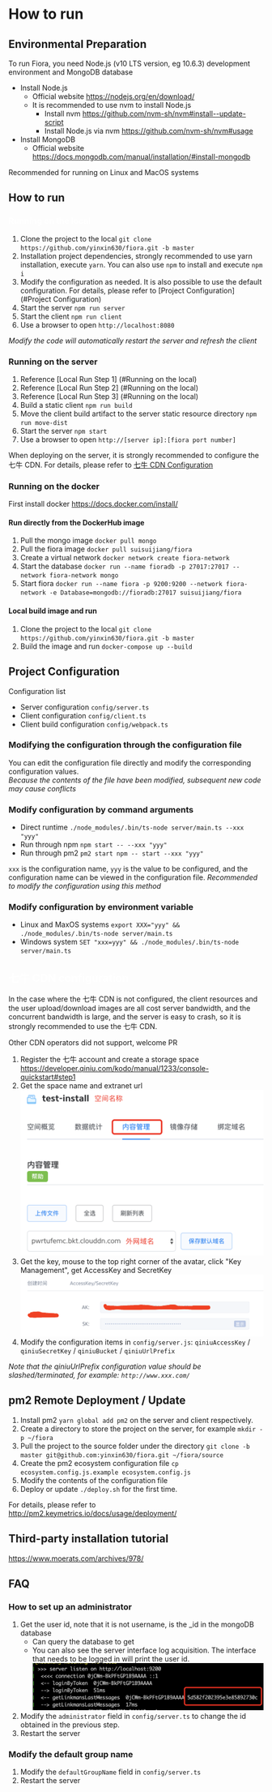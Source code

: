 # How to run


## Environmental Preparation
To run Fiora, you need Node.js (v10 LTS version, eg 10.6.3) development environment and MongoDB database
- Install Node.js
   - Official website <https://nodejs.org/en/download/>
   - It is recommended to use nvm to install Node.js
      - Install nvm <https://github.com/nvm-sh/nvm#install--update-script>
      - Install Node.js via nvm <https://github.com/nvm-sh/nvm#usage>
- Install MongoDB
   - Official website <https://docs.mongodb.com/manual/installation/#install-mongodb>

Recommended for running on Linux and MacOS systems

## How to run

<a name="running-on-the-local" href="#running-on-the-local" style="color: white; text-decoration: none;">
   <h3>Running on the local</h3>
</a>

1. Clone the project to the local `git clone https://github.com/yinxin630/fiora.git -b master`
2. Installation project dependencies, strongly recommended to use yarn installation, execute `yarn`. You can also use `npm` to install and execute `npm i`
3. Modify the configuration as needed. It is also possible to use the default configuration. For details, please refer to [Project Configuration] (#Project Configuration)
4. Start the server `npm run server`
5. Start the client `npm run client`
6. Use a browser to open `http://localhost:8080`

*Modify the code will automatically restart the server and refresh the client*

### Running on the server

1. Reference [Local Run Step 1] (#Running on the local)
2. Reference [Local Run Step 2] (#Running on the local)
3. Reference [Local Run Step 3] (#Running on the local)
4. Build a static client `npm run build`
5. Move the client build artifact to the server static resource directory `npm run move-dist`
6. Start the server `npm start`
7. Use a browser to open `http://[server ip]:[fiora port number]`

When deploying on the server, it is strongly recommended to configure the 七牛 CDN. For details, please refer to [七牛 CDN Configuration](#七牛-CDN-configuration)

### Running on the docker
First install docker <https://docs.docker.com/install/>

#### Run directly from the DockerHub image
1. Pull the mongo image `docker pull mongo`
2. Pull the fiora image `docker pull suisuijiang/fiora`
3. Create a virtual network `docker network create fiora-network`
4. Start the database `docker run --name fioradb -p 27017:27017 --network fiora-network mongo`
5. Start fiora `docker run --name fiora -p 9200:9200 --network fiora-network -e Database=mongodb://fioradb:27017 suisuijiang/fiora`

#### Local build image and run
1. Clone the project to the local `git clone https://github.com/yinxin630/fiora.git -b master`
2. Build the image and run `docker-compose up --build`


## Project Configuration

Configuration list
- Server configuration `config/server.ts`
- Client configuration `config/client.ts`
- Client build configuration `config/webpack.ts`

### Modifying the configuration through the configuration file
You can edit the configuration file directly and modify the corresponding configuration values.   
*Because the contents of the file have been modified, subsequent new code may cause conflicts*

### Modify configuration by command arguments
- Direct runtime `./node_modules/.bin/ts-node server/main.ts --xxx "yyy"`
- Run through npm `npm start -- --xxx "yyy"`
- Run through pm2 `pm2 start npm -- start --xxx "yyy"`

`xxx` is the configuration name, `yyy` is the value to be configured, and the configuration name can be viewed in the configuration file.
*Recommended to modify the configuration using this method*

### Modify configuration by environment variable
- Linux and MaxOS systems `export XXX="yyy" && ./node_modules/.bin/ts-node server/main.ts`
- Windows system `SET "xxx=yyy" && ./node_modules/.bin/ts-node server/main.ts`


<a name="七牛-CDN-configuration" href="#七牛-CDN-configuration" style="color: white; text-decoration: none;">
   <h2>七牛 CDN configuration</h2>
</a>
In the case where the 七牛 CDN is not configured, the client resources and the user upload/download images are all cost server bandwidth, and the concurrent bandwidth is large, and the server is easy to crash, so it is strongly recommended to use the 七牛 CDN.

Other CDN operators did not support, welcome PR

1. Register the 七牛 account and create a storage space <https://developer.qiniu.com/kodo/manual/1233/console-quickstart#step1>
2. Get the space name and extranet url
   ![七牛bucket](./screenshots/qiniu-bucket.png)
3. Get the key, mouse to the top right corner of the avatar, click "Key Management", get AccessKey and SecretKey
   ![七牛key](./screenshots/qiniu-key.png)
4. Modify the configuration items in `config/server.js`: `qiniuAccessKey` / `qiniuSecretKey` / `qiniuBucket` / `qiniuUrlPrefix`

*Note that the qiniuUrlPrefix configuration value should be slashed/terminated, for example: `http://www.xxx.com/`*


## pm2 Remote Deployment / Update
1. Install pm2 `yarn global add pm2` on the server and client respectively.
2. Create a directory to store the project on the server, for example `mkdir -p ~/fiora`
3. Pull the project to the source folder under the directory `git clone -b master git@github.com:yinxin630/fiora.git ~/fiora/source`
4. Create the pm2 ecosystem configuration file `cp ecosystem.config.js.example ecosystem.config.js`
5. Modify the contents of the configuration file
6. Deploy or update `./deploy.sh` for the first time.

For details, please refer to <http://pm2.keymetrics.io/docs/usage/deployment/>


## Third-party installation tutorial
<https://www.moerats.com/archives/978/>


## FAQ
### How to set up an administrator
1. Get the user id, note that it is not username, is the _id in the mongoDB database
   - Can query the database to get
   - You can also see the server interface log acquisition. The interface that needs to be logged in will print the user id.
      ![user id](./screenshots/user-id.png)
2. Modify the `administrator` field in `config/server.ts` to change the id obtained in the previous step.
3. Restart the server

### Modify the default group name
1. Modify the `defaultGroupName` field in `config/server.ts`
2. Restart the server